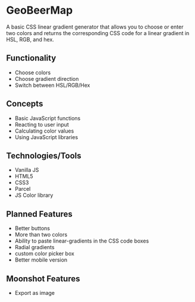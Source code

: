 # GeoBeerMap

A basic CSS linear gradient generator that allows you to choose or enter two colors and returns the corresponding CSS code for a linear gradient in HSL, RGB, and hex.

## Functionality

- Choose colors
- Choose gradient direction
- Switch between HSL/RGB/Hex

## Concepts

- Basic JavaScript functions
- Reacting to user input
- Calculating color values
- Using JavaScript libraries

## Technologies/Tools

- Vanilla JS
- HTML5
- CSS3
- Parcel
- JS Color library

## Planned Features

- Better buttons
- More than two colors
- Ability to paste linear-gradients in the CSS code boxes
- Radial gradients
- custom color picker box
- Better mobile version

## Moonshot Features

- Export as image
